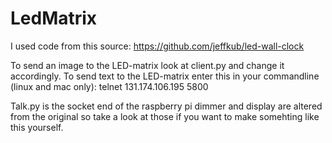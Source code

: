 # LedMatrix

I used code from this source: https://github.com/jeffkub/led-wall-clock

To send an image to the LED-matrix look at client.py and change it accordingly.
To send text to the LED-matrix enter this in your commandline (linux and mac only): telnet 131.174.106.195 5800

Talk.py is the socket end of the raspberry pi
dimmer and display are altered from the original so take a look at those if you want to make somehting like this yourself.
